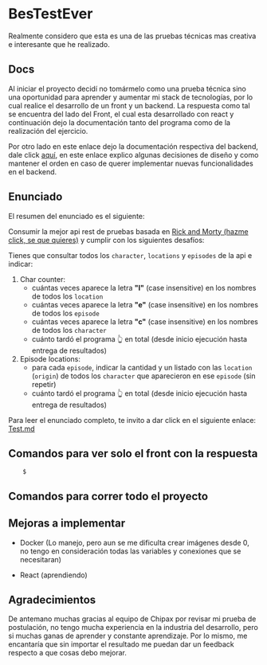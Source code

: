 # BesTestEver
Realmente considero que esta es una de las pruebas técnicas mas creativa e interesante que he realizado.

## Docs
Al iniciar el proyecto decidí no tomármelo como una prueba técnica sino una oportunidad para aprender y aumentar mi stack de tecnologías, por lo cual realice el desarrollo de un front y un backend.
La respuesta como tal se encuentra del lado del Front, el cual esta desarrollado con react y continuación dejo la documentación tanto del programa como de la realización del ejercicio.

Por otro lado en este enlace dejo la documentación respectiva del backend, dale click [aquí](docs/Documentation.md), en este enlace explico algunas decisiones de diseño y como mantener el orden en caso de querer implementar nuevas funcionalidades en el backend.

## Enunciado

El resumen del enunciado es el siguiente:

Consumir la mejor api rest de pruebas basada en [Rick and Morty (hazme click, se que quieres)](https://rickandmortyapi.com/) y cumplir con los siguientes desafíos:

Tienes que consultar todos los `character`, `locations` y `episodes` de la api e indicar:
1. Char counter:
    - cuántas veces aparece la letra **"l"** (case insensitive) en los nombres de todos los `location`
    - cuántas veces aparece la letra **"e"** (case insensitive) en los nombres de todos los `episode`
    - cuántas veces aparece la letra **"c"** (case insensitive) en los nombres de todos los `character`
    - cuánto tardó el programa 👆 en total (desde inicio ejecución hasta entrega de resultados)
2. Episode locations:
    - para cada `episode`, indicar la cantidad y un listado con las `location` (`origin`) de todos los `character` que aparecieron en ese `episode` (sin repetir)
    - cuánto tardó el programa 👆 en total (desde inicio ejecución hasta entrega de resultados)

Para leer el enunciado completo, te invito a dar click en el siguiente enlace: [Test.md](Test.md)

## Comandos para ver solo el front con la respuesta
```console
    $ 
```

## Comandos para correr todo el proyecto
## Mejoras a implementar
* Docker (Lo manejo, pero aun se me dificulta crear imágenes desde 0, no tengo en consideración todas las variables y conexiones que se necesitaran)

* React (aprendiendo)

## Agradecimientos

De antemano muchas gracias al equipo de Chipax por revisar mi prueba de postulación, no tengo mucha experiencia en la industria del desarrollo, pero si muchas ganas de aprender y constante aprendizaje. Por lo mismo, me encantaría que sin importar el resultado me puedan dar un feedback respecto a que cosas debo mejorar.
